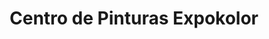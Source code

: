 ---
title: "Centro de Pinturas Expokolor"
url: /cartago/centro-de-pinturas-expokolor/
shop: pintura
---
